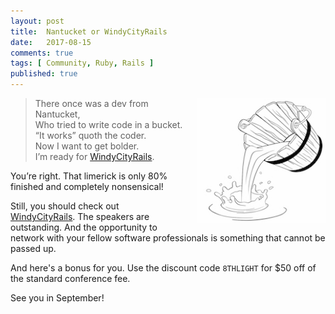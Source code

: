 ```yaml
---
layout: post
title:  Nantucket or WindyCityRails
date:   2017-08-15
comments: true
tags: [ Community, Ruby, Rails ]
published: true
---
```


<img style="margin-left:20px" src="/images/bucket.jpg" width="206" height="200" align="right" alt="Nantucket or WindyCityRails" title="Nantucket or WindyCityRails" />

>There once was a dev from Nantucket,<br/>
Who tried to write code in a bucket.<br/>
“It works” quoth the coder.<br/>
Now I want to get bolder.<br/>
I’m ready for [WindyCityRails](http://windycityrails.com).<br/>

You’re right. That limerick is only 80% finished and completely nonsensical!

<!--more-->

Still, you should check out [WindyCityRails](http://windycityrails.com). The speakers are outstanding. And the opportunity to network with your fellow software professionals is something that cannot be passed up.

And here's a bonus for you. Use the discount code `8THLIGHT` for $50 off of the standard conference fee.

See you in September!

